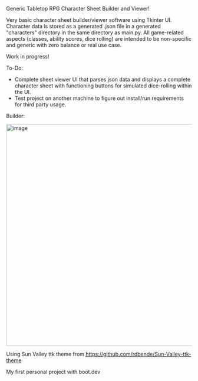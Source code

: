Generic Tabletop RPG Character Sheet Builder and Viewer!

Very basic character sheet builder/viewer software using Tkinter UI. Character data is stored as a generated .json file in a generated "characters" directory in the same directory as main.py. All game-related aspects (classes, ability scores, dice rolling) are intended to be non-specific and generic with zero balance or real use case.

Work in progress!

To-Do:
- Complete sheet viewer UI that parses json data and displays a complete character sheet with functioning buttons for simulated dice-rolling within the UI.
- Test project on another machine to figure out install/run requirements for third party usage.

Builder:

<img width="900" height="600" alt="image" src="https://github.com/user-attachments/assets/0f0d934f-12bb-4dfa-959b-7c05438eb3e2" />


Using Sun Valley ttk theme from https://github.com/rdbende/Sun-Valley-ttk-theme

My first personal project with boot.dev
